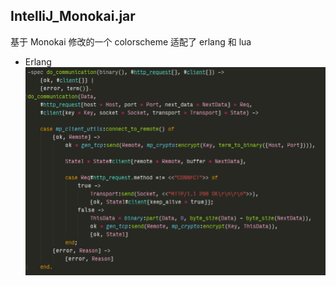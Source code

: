 ## IntelliJ_Monokai.jar

基于 Monokai 修改的一个 colorscheme
适配了 erlang 和 lua

*   Erlang
![](images/erlang.png)

